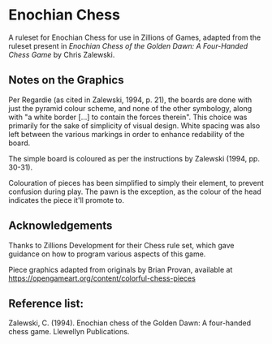 # Enochian Chess
A ruleset for Enochian Chess for use in Zillions of Games, adapted from the ruleset present in _Enochian Chess of the Golden Dawn: A Four-Handed Chess Game_ by Chris Zalewski.

## Notes on the Graphics
Per Regardie (as cited in Zalewski, 1994, p. 21), the boards are done with just the pyramid colour scheme, and none of the other symbology, along with "a white border [...] to contain the forces therein". This choice was primarily for the sake of simplicity of visual design. White spacing was also left between the various markings in order to enhance redability of the board.

The simple board is coloured as per the instructions by Zalewski (1994, pp. 30-31).

Colouration of pieces has been simplified to simply their element, to prevent confusion during play. The pawn is the exception, as the colour of the head indicates the piece it'll promote to.

## Acknowledgements
Thanks to Zillions Development for their Chess rule set, which gave guidance on how to program various aspects of this game.

Piece graphics adapted from originals by Brian Provan, available at https://opengameart.org/content/colorful-chess-pieces

## Reference list:
Zalewski, C. (1994). Enochian chess of the Golden Dawn: A four-handed chess game. Llewellyn Publications.
